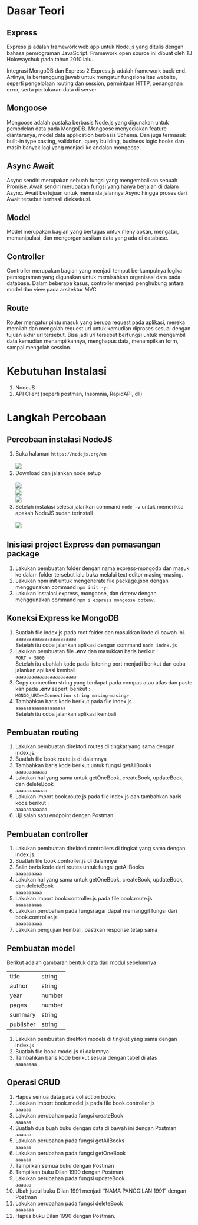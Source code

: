 # Dasar Teori 

## Express
Express.js adalah framework web app untuk Node.js yang ditulis dengan bahasa
pemrograman JavaScript. Framework open source ini dibuat oleh TJ Holowaychuk
pada tahun 2010 lalu. <br>

Integrasi MongoDB dan Express 2
Express.js adalah framework back end. Artinya, ia bertanggung jawab untuk mengatur
fungsionalitas website, seperti pengelolaan routing dan session, permintaan HTTP,
penanganan error, serta pertukaran data di server.<br>

## Mongoose
Mongoose adalah pustaka berbasis Node.js yang digunakan untuk pemodelan data
pada MongoDB. Mongoose menyediakan feature diantaranya, model data application
berbasis Schema. Dan juga termasuk built-in type casting, validation, query building,
business logic hooks dan masih banyak lagi yang menjadi ke andalan mongoose.

## Async Await
Async sendiri merupakan sebuah fungsi yang mengembalikan sebuah Promise. Await
sendiri merupakan fungsi yang hanya berjalan di dalam Async. Await bertujuan untuk
menunda jalannya Async hingga proses dari Await tersebut berhasil dieksekusi.

## Model
Model merupakan bagian yang bertugas untuk menyiapkan, mengatur, memanipulasi,
dan mengorganisasikan data yang ada di database.

## Controller
Controller merupakan bagian yang menjadi tempat berkumpulnya logika pemrograman
yang digunakan untuk memisahkan organisasi data pada database. Dalam beberapa
kasus, controller menjadi penghubung antara model dan view pada arsitektur MVC

## Route
Router mengatur pintu masuk yang berupa request pada aplikasi, mereka memilah dan
mengolah request url untuk kemudian diproses sesuai dengan tujuan akhir url tersebut.
Bisa jadi url tersebut berfungsi untuk mengambil data kemudian menampilkannya,
menghapus data, menampilkan form, sampai mengolah session.

# Kebutuhan Instalasi
1. NodeJS
2. API Client (seperti postman, Insomnia, RapidAPI, dll)

# Langkah Percobaan
## Percobaan instalasi NodeJS
1. Buka halaman ```https://nodejs.org/en``` <br><br>
![](../Screenshot_3/1.png) <br>
2. Download dan jalankan node setup <br><br>
![](../Screenshot_3/2.png) <br> 
![](../Screenshot_3/3.png) <br>
![](../Screenshot_3/4.png) <br>
3. Setelah instalasi selesai jalankan command ```node -v``` untuk memeriksa apakah NodeJS sudah terinstall <br><br>
![](../Screenshot_3/5.png) 

## Inisiasi project Express dan pemasangan package
1. Lakukan pembuatan folder dengan nama express-mongodb dan masuk ke dalam folder tersebut lalu buka melalui text editor masing-masing.
2. Lakukan npm init untuk mengenerate file package.json dengan menggunakan command ```npm init -y```.
3. Lakukan instalasi express, mongoose, dan dotenv dengan menggunakan command ```npm i express mongoose dotenv```.

## Koneksi Express ke MongoDB
1. Buatlah file index.js pada root folder dan masukkan kode di bawah ini.
   `aaaaaaaaaaaaaaaaaaaaaaa` <br>
   Setelah itu coba jalankan aplikasi dengan command ```node index.js```
2. Lakukan pembuatan file **.env** dan masukkan baris berikut : <br>
   `PORT = 5000` <br>
   Setelah itu ubahlah kode pada listening port menjadi berikut dan coba jalankan aplikasi kembali <br>
   `aaaaaaaaaaaaaaaaaaaaaaa`
3. Copy connection string yang terdapat pada compas atau atlas dan paste kan pada **.env** seperti berikut : <br>
   `MONGO_URI=<Connection string masing-masing>` <br>
4. Tambahkan baris kode berikut pada file index.js <br>
   `aaaaaaaaaaaaaaaaaaa` <br>
   Setelah itu coba jalankan aplikasi kembali

## Pembuatan routing 
1. Lakukan pembuatan direktori routes di tingkat yang sama dengan index.js.
2. Buatlah file book.route.js di dalamnya
3. Tambahkan baris kode berikut untuk fungsi getAllBooks <br>
   `aaaaaaaaaaaa`
4. Lakukan hal yang sama untuk getOneBook, createBook, updateBook, dan deleteBook <br>
   `aaaaaaaaaaaa`
5. Lakukan import book.route.js pada file index.js dan tambahkan baris kode berikut : <br>
   `aaaaaaaaaaaa`
6. Uji salah satu endpoint dengan Postman

## Pembuatan controller
1. Lakukan pembuatan direktori controllers di tingkat yang sama dengan index.js.
2. Buatlah file book.controller.js di dalamnya
3. Salin baris kode dari routes untuk fungsi getAllBooks <br>
   `aaaaaaaaaa`
4. Lakukan hal yang sama untuk getOneBook, createBook, updateBook, dan deleteBook <br>
   `aaaaaaaaaa`
5. Lakukan import book.controller.js pada file book.route.js <br>
   `aaaaaaaaaa`
6. Lakukan perubahan pada fungsi agar dapat memanggil fungsi dari book.controller.js <br>
   `aaaaaaaaaa`
7. Lakukan pengujian kembali, pastikan response tetap sama

## Pembuatan model
Berikut adalah gambaran bentuk data dari modul sebelumnya <br>

<table>
 	<tr>
 		<td> title </td>
 		<td> string </td>
 	</tr>
 	<tr>
 		<td> author </td>
 		<td> string </td>
 	</tr>
  <tr>
 		<td> year </td>
 		<td> number </td>
 	</tr>
  <tr>
 		<td> pages </td>
 		<td> number </td>
 	</tr>
  <tr>
 		<td> summary </td>
 		<td> string </td>
 	</tr>
  <tr>
 		<td> publisher </td>
 		<td> string </td>
 	</tr>
 </table>

 1. Lakukan pembuatan direktori models di tingkat yang sama dengan index.js
 2. Buatlah file book.model.js di dalamnya
 3. Tambahkan baris kode berikut sesuai dengan tabel di atas <br>
    `aaaaaaaa`

## Operasi CRUD 
1. Hapus semua data pada collection books
2. Lakukan import book.model.js pada file book.controller.js <br>
   `aaaaaa`
3. Lakukan perubahan pada fungsi createBook <br>
   `aaaaaa`
4. Buatlah dua buah buku dengan data di bawah ini dengan Postman <br>
   `aaaaaa`
5. Lakukan perubahan pada fungsi getAllBooks <br>
   `aaaaaa`
6. Lakukan perubahan pada fungsi getOneBook <br>
   `aaaaaa`
7. Tampilkan semua buku dengan Postman
8. Tampilkan buku Dilan 1990 dengan Postman
9. Lakukan perubahan pada fungsi updateBook <br>
   `aaaaaa`
10. Ubah judul buku Dilan 1991 menjadi “NAMA PANGGILAN 1991” dengan Postman
11. Lakukan perubahan pada fungsi deleteBook <br>
   `aaaaaaa`
12. Hapus buku Dilan 1990 dengan Postman.
